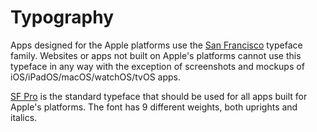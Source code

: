 # Typography

Apps designed for the Apple platforms use the [San Francisco](https://developer.apple.com/fonts/) typeface family. Websites or apps not built on Apple's platforms cannot use this typeface in any way with the exception of screenshots and mockups of iOS/iPadOS/macOS/watchOS/tvOS apps.&#x20;

[SF Pro](https://devimages-cdn.apple.com/design/resources/download/SF-Pro.dmg) is the standard typeface that should be used for all apps built for Apple's platforms. The font has 9 different weights, both uprights and italics.
